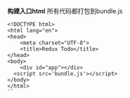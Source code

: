 **构建入口html**
所有代码都打包到bundle.js
```
<!DOCTYPE html>
<html lang="en">
<head>
	<meta charset="UTF-8">
	<title>Redux Todo</title>
</head>
<body>
	<div id="app"></div>
  <script src='bundle.js'></script>
</body>
</html>
``